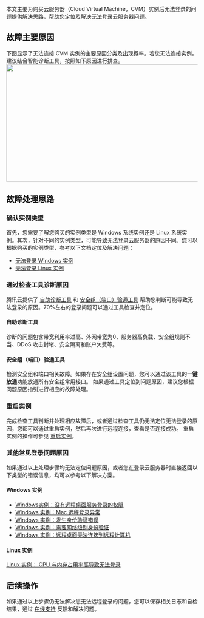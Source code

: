 本文主要为购买云服务器（Cloud Virtual Machine，CVM）实例后无法登录的问题提供解决思路，帮助您定位及解决无法登录云服务器问题。


## 故障主要原因

下图显示了无法连接 CVM 实例的主要原因分类及出现概率。若您无法连接实例，建议结合智能诊断工具，按照如下原因进行排查。
<img src="https://main.qcloudimg.com/raw/bde5d6d99a10bd307da495cfaeea3c7a.jpeg" height="310" width="520" />

## 故障处理思路

### 确认实例类型

首先，您需要了解您购买的实例类型是 Windows 系统实例还是 Linux 系统实例。其次，针对不同的实例类型，可能导致无法登录云服务器的原因不同。您可以根据购买的实例类型，参考以下文档定位及解决问题：
- [无法登录 Windows 实例](https://cloud.tencent.com/document/product/213/10339)
- [无法登录 Linux 实例](https://cloud.tencent.com/document/product/213/35574)

### 通过检查工具诊断原因
腾讯云提供了 [自助诊断工具](https://console.cloud.tencent.com/workorder/check) 和 [安全组（端口）验通工具](https://console.cloud.tencent.com/vpc/helper) 帮助您判断可能导致无法登录的原因。70%左右的登录问题可以通过工具检查并定位。

#### 自助诊断工具
诊断的问题包含带宽利用率过高、外网带宽为0、服务器高负载、安全组规则不当、DDoS 攻击封堵、安全隔离和账户欠费等。

#### 安全组（端口）验通工具
检测安全组和端口相关故障。如果存在安全组设置问题，您可以通过该工具的**一键放通**功能放通所有安全组常用接口。
如果通过工具定位到问题原因，建议您根据问题原因指引进行相应的故障处理。

### 重启实例
完成检查工具判断并处理相应故障后，或者通过检查工具仍无法定位无法登录的原因，您都可以通过重启实例，然后再次进行远程连接，查看是否连接成功。
重启实例的操作可参见 [重启实例](https://cloud.tencent.com/document/product/213/4928)。

### 其他常见登录问题原因
如果通过以上处理步骤均无法定位问题原因，或者您在登录云服务器时直接返回以下类型的错误信息，均可以参考以下解决方案。

#### Windows 实例
- [Windows实例：没有远程桌面服务登录的权限](https://cloud.tencent.com/document/product/213/31535)
- [Windows 实例：Mac 远程登录异常](https://cloud.tencent.com/document/product/213/31526)
- [Windows 实例：发生身份验证错误](https://cloud.tencent.com/document/product/213/30813)
- [Windows 实例：需要网络级别身份验证](https://cloud.tencent.com/document/product/213/11330)
- [Windows 实例：远程桌面无法连接到远程计算机](https://cloud.tencent.com/document/product/213/31527)

#### Linux 实例
[Linux 实例： CPU 与内存占用率高导致无法登录](https://cloud.tencent.com/document/product/213/10310)

## 后续操作

如果通过以上步骤仍无法解决您无法远程登录的问题，您可以保存相关日志和自检结果，通过 [在线支持](https://cloud.tencent.com/online-service?from=doc_213) 反馈和解决问题。

